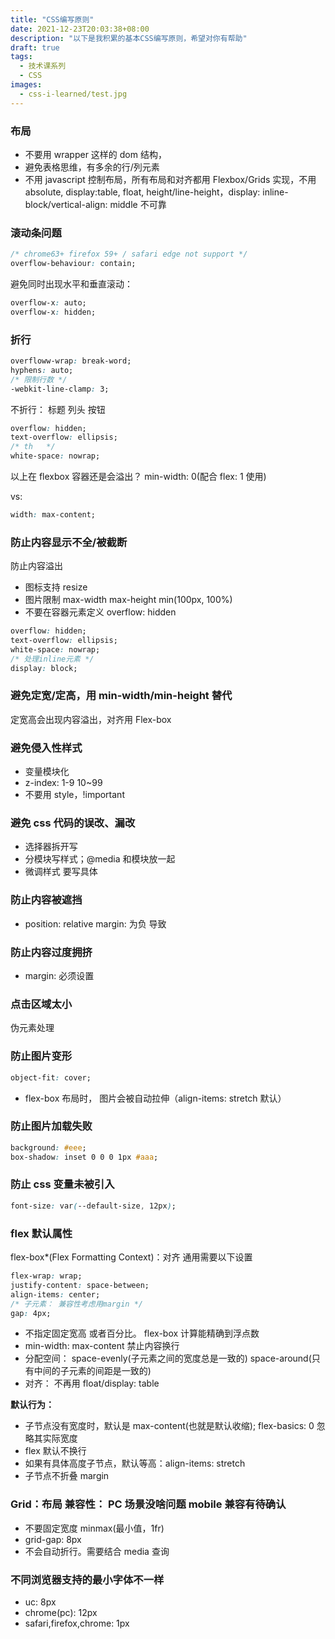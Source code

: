 ```yaml
---
title: "CSS编写原则"
date: 2021-12-23T20:03:38+08:00
description: "以下是我积累的基本CSS编写原则，希望对你有帮助"
draft: true
tags:
  - 技术课系列
  - CSS
images:
  - css-i-learned/test.jpg
---
```


### 布局

- 不要用 wrapper 这样的 dom 结构，
- 避免表格思维，有多余的行/列元素
- 不用 javascript 控制布局，所有布局和对齐都用 Flexbox/Grids 实现，不用 absolute, display:table, float, height/line-height，display: inline-block/vertical-align: middle 不可靠

### 滚动条问题

```css
/* chrome63+ firefox 59+ / safari edge not support */
overflow-behaviour: contain;
```

避免同时出现水平和垂直滚动：

```css
overflow-x: auto;
overflow-x: hidden;
```

### 折行

```css
overfloww-wrap: break-word;
hyphens: auto;
/* 限制行数 */
-webkit-line-clamp: 3;
```

不折行： 标题 列头 按钮

```css
overflow: hidden;
text-overflow: ellipsis;
/* th   */
white-space: nowrap;
```

以上在 flexbox 容器还是会溢出？ min-width: 0(配合 flex: 1 使用)

vs:

```css
width: max-content;
```

### 防止内容显示不全/被截断

防止内容溢出

- 图标支持 resize
- 图片限制 max-width max-height min(100px, 100%)
- 不要在容器元素定义 overflow: hidden

```css
overflow: hidden;
text-overflow: ellipsis;
white-space: nowrap;
/* 处理inline元素 */
display: block;
```

### 避免定宽/定高，用 min-width/min-height 替代

定宽高会出现内容溢出，对齐用 Flex-box

### 避免侵入性样式

- 变量模块化
- z-index: 1-9 10~99
- 不要用 style，!important

### 避免 css 代码的误改、漏改

- 选择器拆开写
- 分模块写样式；@media 和模块放一起
- 微调样式 要写具体

### 防止内容被遮挡

- position: relative margin: 为负 导致

### 防止内容过度拥挤

- margin: 必须设置

### 点击区域太小

伪元素处理

### 防止图片变形

```css
object-fit: cover;
```

- flex-box 布局时， 图片会被自动拉伸（align-items: stretch 默认）

### 防止图片加载失败

```css
background: #eee;
box-shadow: inset 0 0 0 1px #aaa;
```

### 防止 css 变量未被引入

```css
font-size: var(--default-size, 12px);
```

### flex 默认属性

flex-box\*(Flex Formatting Context)：对齐 通用需要以下设置

```css
flex-wrap: wrap;
justify-content: space-between;
align-items: center;
/* 子元素： 兼容性考虑用margin */
gap: 4px;
```

- 不指定固定宽高 或者百分比。 flex-box 计算能精确到浮点数
- min-width: max-content 禁止内容换行
- 分配空间： space-evenly(子元素之间的宽度总是一致的) space-around(只有中间的子元素的间距是一致的)
- 对齐： 不再用 float/display: table

**默认行为：**

- 子节点没有宽度时，默认是 max-content(也就是默认收缩); flex-basics: 0 忽略其实际宽度
- flex 默认不换行
- 如果有具体高度子节点，默认等高：align-items: stretch
- 子节点不折叠 margin

### Grid：布局 兼容性： PC 场景没啥问题 mobile 兼容有待确认

- 不要固定宽度 minmax(最小值，1fr)
- grid-gap: 8px
- 不会自动折行。需要结合 media 查询

### 不同浏览器支持的最小字体不一样

- uc: 8px
- chrome(pc): 12px
- safari,firefox,chrome: 1px
